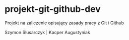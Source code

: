 # projekt-git-github-dev
Projekt na zaliczenie opisujący zasady pracy z Git i Github


Szymon Ślusarczyk | Kacper Augustyniak